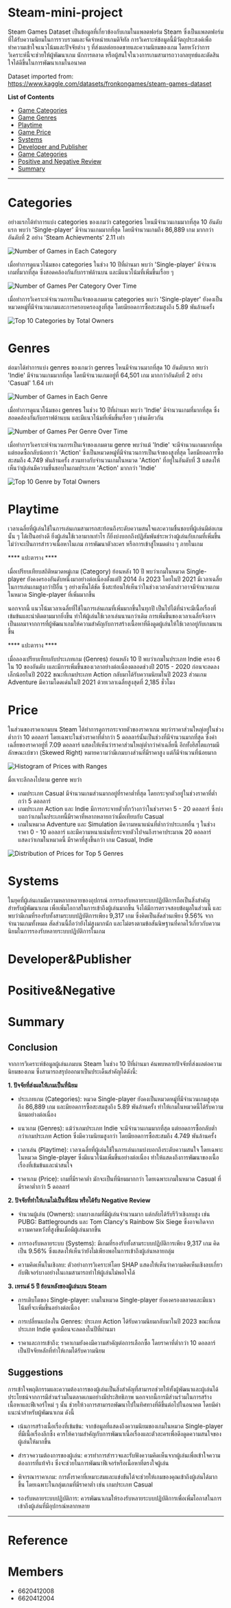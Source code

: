 # Steam-mini-project

Steam Games Dataset เป็นข้อมูลที่เกี่ยวข้องกับเกมในแพลตฟอร์ม Steam ซึ่งเป็นแพลตฟอร์มที่ได้รับความนิยมในการรวบรวมและจัดจำหน่ายเกมดิจิทัล การวิเคราะห์ข้อมูลนี้มีวัตถุประสงค์เพื่อทำความเข้าใจแนวโน้มและปัจจัยต่าง ๆ ที่ส่งผลต่อยอดขายและความนิยมของเกม โดยหวังว่าการวิเคราะห์นี้จะช่วยให้ผู้พัฒนาเกม นักการตลาด หรือผู้สนใจในวงการเกมสามารถวางกลยุทธ์และตัดสินใจได้ดีขึ้นในการพัฒนาเกมในอนาคต

Dataset imported from: https://www.kaggle.com/datasets/fronkongames/steam-games-dataset

**List of Contents**

* [Game Categories](#Categories)
* [Game Genres](#Genres)
* [Playtime](#Playtime)
* [Game Price](#Price)
* [Systems](#Systems)
* [Developer and Publisher](#Developer&Publisher)
* [Game Categories](#Correlation)
* [Positive and Negative Review](#Positive&Negative)
* [Summary](#Summary)

---

# Categories

อย่างแรกได้ทำการแบ่ง categories ของเกมว่า categories ไหนมีจำนวนเกมมากที่สุด 10 อันดับแรก พบว่า 'Single-player' มีจำนวนเกมมากที่สุด โดยมีจำนวนเกมถึง 86,889 เกม มากกว่าอันดับที่ 2 อย่าง 'Steam Achievments' 2.11 เท่า

![Number of Games in Each Category]()

เมื่อทำการดูแนวโน้มของ categories ในช่วง 10 ปีที่ผ่านมา พบว่า 'Single-player' มีจำนวนเกมที่มากที่สุด ซึ่งสอดคล้องกันกับกราฟด้านบน และมีแนวโน้มที่เพิ่มขึ้นเรื่อย ๆ

![Number of Games Per Category Over Time]()

เมื่อทำการวิเคราะห์จำนวนการเป็นเจ้าของเกมตาม categories พบว่า 'Single-player' ยังคงเป็นหมวดหมู่ที่มีจำนวนเกมและการครอบครองสูงที่สุด โดยมียอดการซื้อสะสมสูงถึง 5.89 พันล้านครั้ง

![Top 10 Categories by Total Owners]()



# Genres

ต่อมาได้ทำการแบ่ง genres ของเกมว่า genres ไหนมีจำนวนมากที่สุด 10 อันดับแรก พบว่า 'Indie' มีจำนวนเกมมากที่สุด โดยมีจำนวนเกมอยู่ที่ 64,501 เกม มากกว่าอันดับที่ 2 อย่าง 'Casual' 1.64 เท่า

![Number of Games in Each Genre]()

เมื่อทำการดูแนวโน้มของ genres ในช่วง 10 ปีที่ผ่านมา พบว่า 'Indie' มีจำนวนเกมที่มากที่สุด ซึ่งสอดคล้องกันกับกราฟด้านบน และมีแนวโน้มที่เพิ่มขึ้นเรื่อย ๆ เช่นเดียวกัน

![Number of Games Per Genre Over Time]()

เมื่อทำการวิเคราะห์จำนวนการเป็นเจ้าของเกมตาม genre พบว่าแม้ 'Indie' จะมีจำนวนเกมมากที่สุด แต่ยอดซื้อกลับน้อยกว่า 'Action' ซึ่งเป็นหมวดหมู่ที่มีจำนวนการเป็นเจ้าของสูงที่สุด โดยมียอดการซื้อสะสมถึง 4.749 พันล้านครั้ง สวนทางกับจำนวนเกมในหมวด 'Action' ที่อยู่ในอันดับที่ 3 แสดงให้เห็นว่าผู้เล่นมีความชื่นชอบในเกมประเภท 'Action' มากกว่า 'Indie'

![Top 10 Genre by Total Owners]()



# Playtime

เวลาเฉลี่ยที่ผู้เล่นใช้ในการเล่นเกมสามารถสะท้อนถึงระดับความสนใจและความชื่นชอบที่ผู้เล่นมีต่อเกมนั้น ๆ ได้เป็นอย่างดี ยิ่งผู้เล่นใช้เวลามากเท่าไร ก็ยิ่งบ่งบอกถึงปฏิสัมพันธ์ระหว่างผู้เล่นกับเกมที่เพิ่มขึ้น ไม่ว่าจะเป็นการสำรวจเนื้อหาในเกม การพัฒนาตัวละคร หรือการเข้าสู่โหมดต่าง ๆ ภายในเกม

**** แปะตาราง ****

เมื่อเปรียบเทียบสถิติหมวดหมู่เกม (Category) ย้อนหลัง 10 ปี พบว่าเกมในหมวด Single-player ยังคงครองอันดับหนึ่งมาอย่างต่อเนื่องตั้งแต่ปี 2014 ถึง 2023 โดยในปี 2021 มีเวลาเฉลี่ยในการเล่นเกมสูงกว่าปีอื่น ๆ อย่างเห็นได้ชัด ซึ่งสะท้อนให้เห็นว่าในช่วงเวลาดังกล่าวอาจมีจำนวนเกมในหมวด Single-player ที่เพิ่มมากขึ้น

นอกจากนี้ แนวโน้มเวลาเฉลี่ยที่ใช้ในการเล่นเกมที่เพิ่มมากขึ้นในทุกปี เป็นไปได้ที่น่าจะมีเนื้อเรื่องที่เข้มข้นและน่าติดตามมากยิ่งขึ้น ทำให้ผู้เล่นใช้เวลาเล่นนานกว่าเดิม การเพิ่มขึ้นของเวลาเฉลี่ยจึงอาจเป็นผลมาจากการที่ผู้พัฒนาเกมให้ความสำคัญกับการสร้างเนื้อหาที่ดึงดูดผู้เล่นให้ใช้เวลาอยู่กับเกมนานขึ้น

**** แปะตาราง ****

เมื่อลองเปรียบเทียบกับประเภทเกม (Genres) ย้อนหลัง 10 ปี พบว่าเกมในประเภท Indie ครอง 6 ใน 10 ของอันดับ เและมีการเพิ่มขึ้นของเวลาอย่างต่อเนื่องตลอดช่วงปี 2015 - 2020 ก่อนจะลดลงเล็กน้อยในปี 2022 ขณะที่เกมประเภท Action กลับมาได้รับความนิยมในปี 2023 ส่วนเกม Adventure มีความโดดเด่นในปี 2021 ด้วยเวลาเฉลี่ยสูงสุดที่ 2,185 ชั่วโมง



# Price

ในส่วนของราคาเกมบน Steam ได้ทำการดูการกระจายตัวของราคาเกม พบว่าราคาส่วนใหญ่อยู่ในช่วงต่ำกว่า 10 ดอลลาร์ โดยเฉพาะในช่วงราคาที่ต่ำกว่า 5 ดอลลาร์นั้นเป็นช่วงที่มีจำนวนมากที่สุด ซึ่งค่าเฉลี่ยของราคาอยู่ที่ 7.09 ดอลลาร์ แสดงให้เห็นว่าราคาส่วนใหญ่ต่ำกว่าค่าเฉลี่ยนี้ อีกทั้งฮิสโตแกรมมีลักษณะเบ้ขวา (Skewed Right) หมายความว่ามีเกมบางส่วนที่มีราคาสูง แต่ก็มีจำนวนที่น้อยมาก

![Histogram of Prices with Ranges]()

มื่อเจาะลึกลงไปตาม genre พบว่า
* เกมประเภท Casual มีจำนวนเกมส่วนมากอยู่ที่ราคาต่ำที่สุด โดยกระจุกตัวอยู่ในช่วงราคาที่ต่ำกว่า 5 ดอลลาร์
* เกมประเภท Action และ Indie มีการกระจายตัวที่กว้างกว่าในช่วงราคา 5 - 20 ดอลลาร์ ซึ่งบ่งบอกว่าเกมในประเภทนี้มีราคาที่หลากหลายกว่าเมื่อเทียบกับ Casual
* เกมในหมวด Adventure และ Simulation มีความหนาแน่นที่ต่ำกว่าประเภทอื่น ๆ ในช่วงราคา 0 - 10 ดอลลาร์ และมีความหนาแน่นที่กระจายตัวไปจนถึงราคาประมาณ 20 ดอลลาร์ แสดงว่าเกมในหมวดนี้ มีราคาที่สูงขึ้นกว่า เกม Casual, Indie

![Distribution of Prices for Top 5 Genres]()



# Systems

ในยุคที่ผู้เล่นเกมมีความหลากหลายของอุปกรณ์ การรองรับหลายระบบปฏิบัติการถือเป็นสิ่งสำคัญสำหรับผู้พัฒนาเกม เพื่อเพิ่มโอกาสในการเข้าถึงผู้เล่นมากขึ้น จึงได้มีการตรวจสอบข้อมูลในส่วนนี้ และพบว่ามีเกมที่รองรับทั้งสามระบบปฏิบัติการเพียง 9,317 เกม ซึ่งคิดเป็นสัดส่วนเพียง 9.56% จากจำนวนเกมทั้งหมด สัดส่วนนี้ถือว่ายังไม่สูงมากนัก และไม่ตรงตามข้อสันนิษฐานที่คาดไว้เกี่ยวกับความนิยมในการรองรับหลายระบบปฏิบัติการในเกม



# Developer&Publisher

# Positive&Negative

# Summary

## Conclusion

จากการวิเคราะห์ข้อมูลผู้เล่นเกมบน Steam ในช่วง 10 ปีที่ผ่านมา ค้นพบหลายปัจจัยที่ส่งผลต่อความนิยมของเกม ซึ่งสามารถสรุปออกมาเป็นประเด็นสำคัญได้ดังนี้:

**1. ปัจจัยที่ส่งผลให้เกมเป็นที่นิยม**

* ประเภทเกม (Categories): หมวด Single-player ยังคงเป็นหมวดหมู่ที่มีจำนวนเกมสูงสุดถึง 86,889 เกม และมียอดการซื้อสะสมสูงถึง 5.89 พันล้านครั้ง ทำให้เกมในหมวดนี้ได้รับความนิยมอย่างต่อเนื่อง

* แนวเกม (Genres): แม้ว่าเกมประเภท Indie จะมีจำนวนเกมมากที่สุด แต่ยอดการซื้อกลับต่ำกว่าเกมประเภท Action ซึ่งมีความนิยมสูงกว่า โดยมียอดการซื้อสะสมถึง 4.749 พันล้านครั้ง

* เวลาเล่น (Playtime): เวลาเฉลี่ยที่ผู้เล่นใช้ในการเล่นเกมบ่งบอกถึงระดับความสนใจ โดยเฉพาะในหมวด Single-player ซึ่งมีแนวโน้มเพิ่มขึ้นอย่างต่อเนื่อง ทำให้แสดงถึงการพัฒนาของเนื้อเรื่องที่เข้มข้นและน่าสนใจ

* ราคาเกม (Price): เกมที่มีราคาต่ำ มักจะเป็นที่นิยมมากกว่า โดยเฉพาะเกมในหมวด Casual ที่มีราคาต่ำกว่า 5 ดอลลาร์


**2. ปัจจัยที่ทำให้เกมไม่เป็นที่นิยม หรือได้รับ Negative Review**

* จำนวนผู้เล่น (Owners): เกมบางเกมที่มีผู้เล่นจำนวนมาก แต่กลับได้รับรีวิวเชิงลบสูง เช่น PUBG: Battlegrounds และ Tom Clancy's Rainbow Six Siege ซึ่งอาจเกิดจากความคาดหวังที่สูงขึ้นเมื่อมีผู้เล่นมากขึ้น

* การรองรับหลายระบบ (Systems): มีเกมที่รองรับทั้งสามระบบปฏิบัติการเพียง 9,317 เกม คิดเป็น 9.56% ซึ่งแสดงให้เห็นว่ายังไม่เพียงพอในการเข้าถึงผู้เล่นหลายกลุ่ม

* ความคิดเห็นในเชิงลบ: ตัวอย่างการวิเคราะห์โดย SHAP แสดงให้เห็นว่าความคิดเห็นเชิงลบเกี่ยวกับฟีเจอร์บางอย่างในเกมสามารถทำให้ผู้เล่นไม่พอใจได้


**3. เทรนด์ 5 ปี ย้อนหลังของผู้เล่นบน Steam**
* การเติบโตของ Single-player: เกมในหมวด Single-player ยังคงครองตลาดและมีแนวโน้มที่จะเพิ่มขึ้นอย่างต่อเนื่อง
  
* การเปลี่ยนแปลงใน Genres: ประเภท Action ได้รับความนิยมกลับมาในปี 2023 ขณะที่เกมประเภท Indie ดูเหมือนจะลดลงในปีที่ผ่านมา
  
* ราคาและการเข้าถึง: ราคาเกมยังคงมีความสำคัญต่อการเลือกซื้อ โดยราคาที่ต่ำกว่า 10 ดอลลาร์ เป็นปัจจัยหลักที่ทำให้เกมได้รับความนิยม


## Suggestions

การเข้าใจพฤติกรรมและความต้องการของผู้เล่นเป็นสิ่งสำคัญที่สามารถช่วยให้ทั้งผู้พัฒนาและผู้เล่นได้ประโยชน์จากการมีส่วนร่วมในตลาดเกมอย่างมีประสิทธิภาพ นอกจากนี้การมีส่วนร่วมในการสร้างเนื้อหาและฟีเจอร์ใหม่ ๆ นั้น ช่วยให้วงการสามารถพัฒนาไปในทิศทางที่ดีขึ้นต่อไปในอนาคต โดยมีคำแนะนำสำหรับผู้พัฒนาเกม ดังนี้

* เน้นการสร้างเนื้อเรื่องที่เข้มข้น: จากข้อมูลที่แสดงถึงความนิยมของเกมในหมวด Single-player ที่มีเนื้อเรื่องลึกซึ้ง ควรให้ความสำคัญกับการพัฒนาเนื้อเรื่องและตัวละครเพื่อดึงดูดความสนใจของผู้เล่นให้มากขึ้น

* สำรวจความต้องการของผู้เล่น: ควรทำการสำรวจและรับฟังความคิดเห็นจากผู้เล่นเพื่อเข้าใจความต้องการที่แท้จริง ซึ่งจะช่วยในการพัฒนาฟีเจอร์หรือเนื้อหาที่ตรงใจผู้เล่น

* พิจารณาราคาเกม: การตั้งราคาที่เหมาะสมและแข่งขันได้จะช่วยให้เกมของคุณเข้าถึงผู้เล่นได้มากขึ้น โดยเฉพาะในกลุ่มเกมที่มีราคาต่ำ เช่น เกมประเภท Casual

* รองรับหลายระบบปฏิบัติการ: ควรพัฒนาเกมให้รองรับหลายระบบปฏิบัติการเพื่อเพิ่มโอกาสในการเข้าถึงผู้เล่นที่มีอุปกรณ์หลากหลาย


---

# Reference


# Members

* 6620412008
* 6620412004


